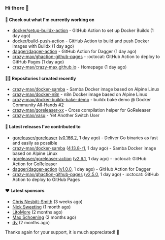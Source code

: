 ### Hi there 👋

#### 👷 Check out what I'm currently working on

- [docker/setup-buildx-action](https://github.com/docker/setup-buildx-action) - GitHub Action to set up Docker Buildx (1 day ago)
- [docker/build-push-action](https://github.com/docker/build-push-action) - GitHub Action to build and push Docker images with Buildx (1 day ago)
- [dagger/dagger-action](https://github.com/dagger/dagger-action) - GitHub Action for Dagger (1 day ago)
- [crazy-max/ghaction-github-pages](https://github.com/crazy-max/ghaction-github-pages) - :octocat: GitHub Action to deploy to GitHub Pages (1 day ago)
- [crazy-max/crazy-max.github.io](https://github.com/crazy-max/crazy-max.github.io) - Homepage (1 day ago)

#### 👨‍💻 Repositories I created recently

- [crazy-max/docker-samba](https://github.com/crazy-max/docker-samba) - Samba Docker image based on Alpine Linux
- [crazy-max/docker-n8n](https://github.com/crazy-max/docker-n8n) - n8n Docker image based on Alpine Linux
- [crazy-max/docker-buildx-bake-demo](https://github.com/crazy-max/docker-buildx-bake-demo) - buildx bake demo @ Docker Community All-Hands #2
- [crazy-max/goreleaser-xx](https://github.com/crazy-max/goreleaser-xx) - Cross compilation helper for GoReleaser
- [crazy-max/yasu](https://github.com/crazy-max/yasu) - Yet Another Switch User

#### 🚀 Latest releases I've contributed to

- [goreleaser/goreleaser](https://github.com/goreleaser/goreleaser) ([v0.166.2](https://github.com/goreleaser/goreleaser/releases/tag/v0.166.2), 1 day ago) - Deliver Go binaries as fast and easily as possible
- [crazy-max/docker-samba](https://github.com/crazy-max/docker-samba) ([4.13.8-r1](https://github.com/crazy-max/docker-samba/releases/tag/4.13.8-r1), 1 day ago) - Samba Docker image based on Alpine Linux
- [goreleaser/goreleaser-action](https://github.com/goreleaser/goreleaser-action) ([v2.6.1](https://github.com/goreleaser/goreleaser-action/releases/tag/v2.6.1), 1 day ago) - :octocat: GitHub Action for GoReleaser
- [dagger/dagger-action](https://github.com/dagger/dagger-action) ([v1.0.0](https://github.com/dagger/dagger-action/releases/tag/v1.0.0), 1 day ago) - GitHub Action for Dagger
- [crazy-max/ghaction-github-pages](https://github.com/crazy-max/ghaction-github-pages) ([v2.5.0](https://github.com/crazy-max/ghaction-github-pages/releases/tag/v2.5.0), 1 day ago) - :octocat: GitHub Action to deploy to GitHub Pages

#### ❤️ Latest sponsors
- [Chris Nesbitt-Smith](https://github.com/chrisns) (3 weeks ago)
- [Nick Sweeting](https://github.com/pirate) (1 month ago)
- [LitoMore](https://github.com/LitoMore) (2 months ago)
- [Max Schoening](https://github.com/max) (2 months ago)
- [dy](https://github.com/dyipon) (2 months ago)

Thanks again for your support, it is much appreciated! 🙏
